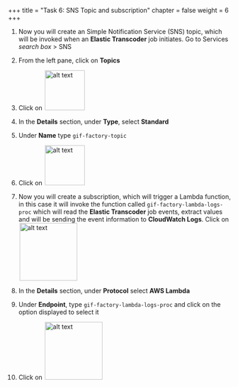 +++ 
title = "Task 6: SNS Topic and subscription" 
chapter = false 
weight = 6 
+++

1. Now you will create an Simple Notification Service (SNS) topic, which will be invoked when an **Elastic Transcoder** job initiates. Go to Services *search box* > SNS

1. From the left pane, click on **Topics**

1. Click on <img src="../images/create-topic.png" style="border: 0; display:inline; margin: 0 2px; box-shadow: none" alt="alt text" width="90"/>

1. In the **Details** section, under **Type**, select **Standard**

1. Under **Name** type `gif-factory-topic`

1. Click on <img src="../images/create-topic.png" style="border: 0; display:inline; margin: 0 2px; box-shadow: none" alt="alt text" width="90"/>

1. Now you will create a subscription, which will trigger a Lambda function, in this case it will invoke the function called `gif-factory-lambda-logs-proc` which will read the **Elastic Transcoder** job events, extract values and will be sending the event information to **CloudWatch Logs**. Click on <img src="../images/create-subscription.png" style="border: 0; display:inline; margin: 0 2px; box-shadow: none" alt="alt text" width="130"/>

1. In the **Details** section, under **Protocol** select **AWS Lambda**

1. Under **Endpoint**, type `gif-factory-lambda-logs-proc` and click on the option displayed to select it

1. Click on <img src="../images/create-subscription.png" style="border: 0; display:inline; margin: 0 2px; box-shadow: none" alt="alt text" width="130"/>